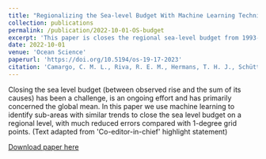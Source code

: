 ```yaml
---
title: "Regionalizing the Sea-level Budget With Machine Learning Techniques"
collection: publications
permalink: /publication/2022-10-01-OS-budget
excerpt: 'This paper is closes the regional sea-level budget from 1993-2016, in regions delineated with machine learning techniques.'
date: 2022-10-01
venue: 'Ocean Science'
paperurl: 'https://doi.org/10.5194/os-19-17-2023'
citation: 'Camargo, C. M. L., Riva, R. E. M., Hermans, T. H. J., Schütt, E. M., Marcos, M., Hernandez-Carrasco, I., and Slangen, A. B. A.: Regionalizing the sea-level budget with machine learning techniques, Ocean Sci., 19, 17–41, https://doi.org/10.5194/os-19-17-2023, 2023'
---
```

Closing the sea level budget (between observed rise and the sum of its causes) has been a challenge, is an ongoing effort and has primarily concerned the global mean. In this paper we use machine learning to identify sub-areas with similar trends to close the sea level budget on a regional level, with much reduced errors compared with 1-degree grid points. (Text adapted from 'Co-editor-in-chief' highlight statement)

[Download paper here](https://doi.org/10.5194/os-19-17-2023)

